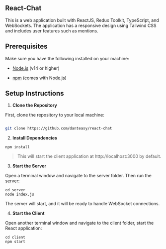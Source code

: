 ## React-Chat

This is a web application built with ReactJS, Redux Toolkit, TypeScript, and WebSockets. The application has a responsive design using Tailwind CSS and includes user features such as mentions.

## Prerequisites

Make sure you have the following installed on your machine:

-   [Node.js](https://nodejs.org/) (v14 or higher)

-   [npm](https://www.npmjs.com/) (comes with Node.js)

## Setup Instructions

1.  **Clone the Repository**

First, clone the repository to your local machine:

```bash

git clone https://github.com/danteasy/react-chat

```

2.  **Install Dependencies**

```
npm install
```

> This will start the client application at http://localhost:3000 by default.

3.  **Start the Server**

Open a terminal window and navigate to the server folder. Then run the server:

```
cd server
node index.js
```

The server will start, and it will be ready to handle WebSocket connections.

4.  **Start the Client**

Open another terminal window and navigate to the client folder, start the React application:

```
cd client
npm start
```
